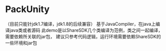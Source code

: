 # PackUnity
（目前只能针jdk1.7编译，jdk1.8的后续兼容）
基于JavaCompiler，在java上编译java类或者源码
此demo是以ShareSDK几个类编译为范例，类之间一起编译，需要依赖所关联的jar包，
建议只参考代码逻辑，运行环境需要依赖ShareSDK的一些环境和jar包

